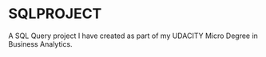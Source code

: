 # SQLPROJECT
A SQL Query project I have created as part of my UDACITY Micro Degree in Business Analytics.
